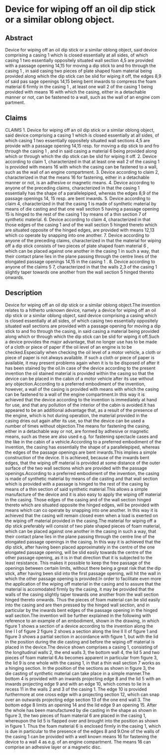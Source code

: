 # Device for wiping off an oil dip stick or a similar oblong object.

## Abstract
Device for wiping off an oil dip stick or a similar oblong object, said device comprising a casing 1 which is closed essentially at all sides, of which casing 1 two essentially oppositely situated wall section 4,5 are provided with a passage opening 14,15 for moving a dip stick to and fro through the casing 1 , in said casing two pieces of plate shaped foam material being provided along which the dip stick can be slid for wiping it off, the edges 8,9 of said pas sage openings 14,15 being bent inwards to compress the foam material 6 firmly in the casing 1 , at least one wall 2 of the casing 1 being provided with means 16 with which the casing, either in a detachable manner or not, can be fastened to a wall, such as the wall of an engine com partment.

## Claims
CLAIMS 1. Device for wiping off an oil dip stick or a similar oblong object, said device comprising a casing 1 which is closed essentially at all sides, of which casing 1 two essentially oppositely situated wall sections 4,5 are provide with a passage opening 14,15 resp. for moving a dip stick to and fro through the casing 1 , and in said casing a material 6 being provided along which or through which the dip stick can be slid for wiping it off. 2. Device according to claim 1, characterized in that at least one wall 2 of the casing 1 is provided with means 16 with which the casing can be fastened to a wall, such as the wall of an engine compartment. 3. Device according to claim 2, characterized in that the means 16 for fastening, either in a detachable manner or not, is an adhesive or magnetic means. 4. Device according to anyone of the preceding claims, characterized in that the casing 1 essentially has the shape of a parallelepiped, whereas the edges 8,9 of the passage openings 14, 15 resp. are bent inwards. 5. Device according to claim 4, characterized in that the casing 1 is made of synthetic material by means of die casting and that one wall section 5 having a passage opening 15 is hinged to the rest of the casing 1 by means of a thin section 7 of synthetic material. 6. Device according to claim 4, characterized in that those edges of the casing 1 and of the wall section 5 hinged thereto which are situated opposite of the hinged edges, are provided with means 12,13 which co operate by snapping into one another. 7. Device according to anyone of the preceding claims, characterized in that the material for wiping off a dip stick consists of two pieces of plate shaped foam material 6 , which can be placed against one another in the casing 1 in such a way, that their contact plane lies in the plane passing through the centre lines of the elongated passage openings 14,15 in the casing 1 . 8. Device according to anyone of the claims 5 7, characterized in that the walls 2,3 of the casing 1 slightly taper towards one another from the wall section 5 hinged thereto onwards.

## Description
Device for wiping off an oil dip stick or a similar oblong object.The invention relates to a hitherto unknown device, namely a device for wiping off an oil dip stick or a similar oblong object, said device comprising a casing which is closed essentially at all sides, of which casing two essentially oppositely situated wall sections are provided with a passage opening for moving a dip stick to and fro through the casing, in said casing a material being provided along which or through which the dip stick can be slid for wiping it off.Such a device provides the major advantage, that no longer use has to be made of a cloth or piece of paper if the oil level of an engine is to be checked.Especially when checking the oil level of a motor vehicle, a cloth or piece of paper is not always available. If such a cloth or piece of paper is available, it may present problems again when it is to be disposed of after it has been stained by the oil.In case of the device according to the present invention the oil stained material is provided within the casing so that the device can be placed in the cabin of a motor vehicle after its use without any objection.According to a preferred embodiment of the invention, however, a wall of the casing is provided with means with which the casing can be fastened to a wall of the engine compartment.In this way it is achieved that the device according to the invention is immediately at hand for use, and that any pollution of the interior of the cabin is avoided.It has appeared to be an additional advantage that, as a result of the presence of the engine, which is hot during operation, the material provided in the casing dries out again after its use, so that the device can be used a number of times without objection.The means for fastening the casing, either in a detachable way or not, are formed by adhesive or magnetic means, such as these are also used e.g. for fastening spectacle cases and the like in the cabin of a vehicle.According to a preferred embodiment of the invention, the casing has essentially the shape of a parallelepiped, whereas the edges of the passage openings are bent inwards.This implies a simple construction of the device. It is achieved, because of the inwards bent edges, that the wiping off material is provided at some distance of the outer surface of the two wall sections which are provided with the passage openings.According to a preferred embodiment of the invention, the casing is made of synthetic material by means of die casting and that wall section which is provided with a passage is hinged to the rest of the casing by means of a thin section of said synthetic material.This allows a simple manufacture of the device and it is also easy to apply the wiping off material in the casing. Those edges of the casing and of the wall section hinged thereto which are situated opposite the hinged edges, will be provided with means which can co operate by snapping into one another. In this way it is achieved that the casing will remain closed even when a load is exerted on the wiping off material provided in the casing.The material for wiping off a dip stick preferably will consist of two plate shaped pieces of foam material, which can be placed against one another in the casing in such a way, that their contact plane lies in the plane passing through the centre line of the elongated passage openings in the casing. In this way it is achieved that the dip stick, after having been placed approximately in the centre of the one elongated passage opening, will be slid easily towards the centre of the other passage opening, as it is in that direction that it is subjected to the least resistance. This makes it possible to keep the free passage of the openings between certain limits, without there being a great risk that the dip stick, after having been slid into the first passage opening, will hit the wall in which the other passage opening is provided.In order to facilitate even more the application of the wiping off material in the casing and to assure that the material is accomodated firmly by the casing, it may be provided that the walls of the casing slightly taper towards one another from the wall section hinged thereto onwards. Thus the pieces of foam material can be slid easily into the casing and are then pressed by the hinged wall section, and in particular by the inwards bent edges of the passage opening in the hinged wall section.The invention will be further explained in the following with reference to an example of an embodiment, shown in the drawing, in which figure 1 shows a section of a device according to the invention along the line I I of figure 2 figure 2 shows a section along the line II II of figure 1 and figure 3 shows a partial section in accordance with figure 1, but with the lid in the position during the die casting and before the wiping off material is placed in the device.The device shown comprises a casing 1, consisting of the longitudinal walls 2, the end walls 3, the bottom wall 4, the lid 5 and two pieces of foam material 6.As becomes apparent in particular from figure 3, the lid 9 is one whole with the casing 1, in that a thin wall section 7 works as a hinging section. In the position of the sections as shown in figure 3, the die casting of synthetic material can take place in a simple manner.The bottom 4 is provided with an inwards projecting edge 8 and the lid 5 with an inwards projecting edge 9 and with an edge 10, which comes to lie in a recess 11 in the walls 2 and 3 of the casing 1. The edge 10 is provided furthermore at one cross edge with a projecting section 12, which can snap over an outwards projecting edge section 13 of the one end wall 3. The bottom edge 8 limits an opening 14 and the lid edge 9 an opening 15. After the whole has been manufactured by die casting in the shape as shown in figure 3, the two pieces of foam material 6 are placed in the casing 1, whereupon the lid 5 is flapped over and brought into the position as shown in figure 1. Thus the foam material 6 is enclosed firmly in the casing 1, which is due in particular to the presence of the edges 8 and 9.One of the walls of the casing 1 can be provided with a well known means 16 for fastening the device to a wall 4 as e.g. of an engine compartment. The means 16 can comprise an adhesive layer or a magnetic disc.